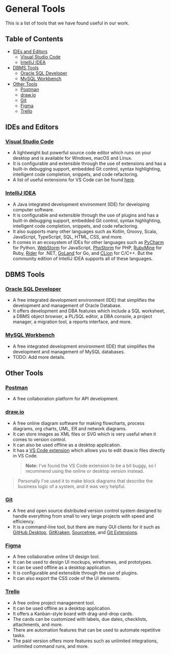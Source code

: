 <!-- omit in toc -->
# General Tools

This is a list of tools that we have found useful in our work.

<!-- omit in toc -->
## Table of Contents
- [IDEs and Editors](#ides-and-editors)
  - [Visual Studio Code](#visual-studio-code)
  - [IntelliJ IDEA](#intellij-idea)
- [DBMS Tools](#dbms-tools)
  - [Oracle SQL Developer](#oracle-sql-developer)
  - [MySQL Workbench](#mysql-workbench)
- [Other Tools](#other-tools)
  - [Postman](#postman)
  - [draw.io](#drawio)
  - [Git](#git)
  - [Figma](#figma)
  - [Trello](#trello)


## IDEs and Editors

### [Visual Studio Code](https://code.visualstudio.com/) 

- A lightweight but powerful source code editor which runs on your desktop and is available for Windows, macOS and Linux.
- It is configurable and extensible through the use of extensions and has a built-in debugging support, embedded Git control, syntax highlighting, intelligent code completion, snippets, and code refactoring.
- A list of useful extensions for VS Code can be found [here](../VS%20Code/extensions.md).

### [IntelliJ IDEA](https://www.jetbrains.com/idea/)

- A Java integrated development environment (IDE) for developing computer software.
- It is configurable and extensible through the use of plugins and has a built-in debugging support, embedded Git control, syntax highlighting, intelligent code completion, snippets, and code refactoring.
- It also supports many other languages such as Kotlin, Groovy, Scala, JavaScript, TypeScript, SQL, HTML, CSS, and more.
- It comes in an ecosystem of IDEs for other languages such as [PyCharm](https://www.jetbrains.com/pycharm/) for Python, [WebStorm](https://www.jetbrains.com/webstorm/) for JavaScript, [PhpStorm](https://www.jetbrains.com/phpstorm/) for PHP, [RubyMine](https://www.jetbrains.com/ruby/) for Ruby, [Rider](https://www.jetbrains.com/rider/) for .NET, [GoLand](https://www.jetbrains.com/go/) for Go, and [CLion](https://www.jetbrains.com/clion/) for C/C++. But the community edition of IntelliJ IDEA supports all of these languages.


## DBMS Tools

### [Oracle SQL Developer](https://www.oracle.com/database/technologies/appdev/sql-developer.html)

- A free integrated development environment (IDE) that simplifies the development and management of Oracle Database.
- It offers development and DBA features which include a SQL worksheet, a DBMS object browser, a PL/SQL editor, a DBA console, a project manager, a migration tool, a reports interface, and more.

### [MySQL Workbench](https://www.mysql.com/products/workbench/)

- A free integrated development environment (IDE) that simplifies the development and management of MySQL databases.
- TODO: Add more details.

## Other Tools

### [Postman](https://www.postman.com/)

- A free collaboration platform for API development.

### [draw.io](https://app.diagrams.net/)

- A free online diagram software for making flowcharts, process diagrams, org charts, UML, ER and network diagrams.
- It can store images as XML files or SVG which is very useful when it comes to version control.
- It can also be used offline as a desktop application.
- It has a [VS Code extension](https://marketplace.visualstudio.com/items?itemName=hediet.vscode-drawio) which allows you to edit draw.io files directly in VS Code.
  > **Note:** I've found the VS Code extension to be a bit buggy, so I recommend using the online or desktop version instead.

> Personally I've used it to make block diagrams that describe the business logic of a system, and it was very helpful.

### [Git](https://git-scm.com/)

- A free and open source distributed version control system designed to handle everything from small to very large projects with speed and efficiency.
- It is a command-line tool, but there are many GUI clients for it such as [GitHub Desktop](https://desktop.github.com/), [GitKraken](https://www.gitkraken.com/), [Sourcetree](https://www.sourcetreeapp.com/), and [Git Extensions](https://gitextensions.github.io/).

### [Figma](https://www.figma.com/)

- A free collaborative online UI design tool.
- It can be used to design UI mockups, wireframes, and prototypes.
- It can be used offline as a desktop application.
- It is configurable and extensible through the use of plugins.
- It can also export the CSS code of the UI elements.

### [Trello](https://trello.com/)

- A free online project management tool.
- It can be used offline as a desktop application.
- It offers a Kanban-style board with drag-and-drop cards.
- The cards can be customized with labels, due dates, checklists, attachments, and more.
- There are automation features that can be used to automate repetitive tasks.
- The paid version offers more features such as unlimited integrations, unlimited command runs, and more.
